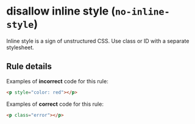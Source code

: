 # disallow inline style (`no-inline-style`)

Inline style is a sign of unstructured CSS. Use class or ID with a separate
stylesheet.

## Rule details

Examples of **incorrect** code for this rule:

```html
<p style="color: red"></p>
```

Examples of **correct** code for this rule:

```html
<p class="error"></p>
```
